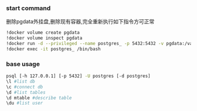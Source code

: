 ### start command
删除pgdata外挂盘,删除现有容器,完全重新执行如下指令方可正常
```bash
!docker volume create pgdata
!docker volume inspect pgdata
!docker run -d --privileged --name postgres_ -p 5432:5432 -v pgdata:/var/lib/postgresql/data -e "POSTGRES_PASSWORD=catgo" postgres:alpine
!docker exec -it postgres_ /bin/bash
```

### base usage
```bash
psql [-h 127.0.0.1] [-p 5432] -U postgres [-d postgres]
\l #list db
\c #connect db
\d #list tables
\d mtable #describe table
\du #list user
```
